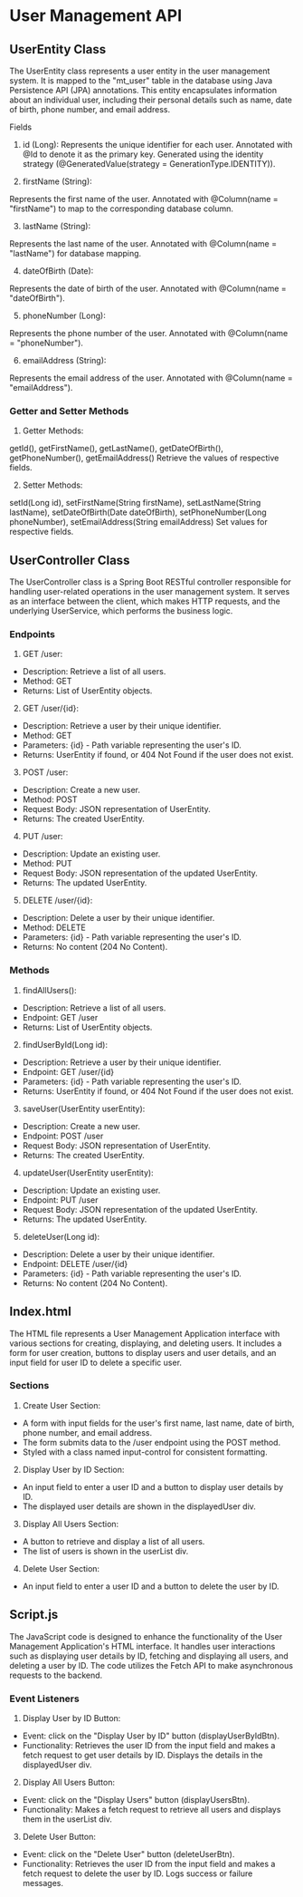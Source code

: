 
# User Management API

## UserEntity Class

The UserEntity class represents a user entity in the user management system. It is mapped to the "mt_user" table in the database using Java Persistence API (JPA) annotations. This entity encapsulates information about an individual user, including their personal details such as name, date of birth, phone number, and email address.

Fields
1. id (Long):
Represents the unique identifier for each user.
Annotated with @Id to denote it as the primary key.
Generated using the identity strategy (@GeneratedValue(strategy = GenerationType.IDENTITY)).

2. firstName (String):

Represents the first name of the user.
Annotated with @Column(name = "firstName") to map to the corresponding database column.

3. lastName (String):

Represents the last name of the user.
Annotated with @Column(name = "lastName") for database mapping.

4. dateOfBirth (Date):

Represents the date of birth of the user.
Annotated with @Column(name = "dateOfBirth").

5. phoneNumber (Long):

Represents the phone number of the user.
Annotated with @Column(name = "phoneNumber").

6. emailAddress (String):

Represents the email address of the user.
Annotated with @Column(name = "emailAddress").

### Getter and Setter Methods
1. Getter Methods:

getId(), getFirstName(), getLastName(), getDateOfBirth(), getPhoneNumber(), getEmailAddress()
Retrieve the values of respective fields.

2. Setter Methods:

setId(Long id), setFirstName(String firstName), setLastName(String lastName), setDateOfBirth(Date dateOfBirth), setPhoneNumber(Long phoneNumber), setEmailAddress(String emailAddress)
Set values for respective fields.


## UserController Class
The UserController class is a Spring Boot RESTful controller responsible for handling user-related operations in the user management system. It serves as an interface between the client, which makes HTTP requests, and the underlying UserService, which performs the business logic.

### Endpoints
1. GET /user:

* Description: Retrieve a list of all users.
* Method: GET
* Returns: List of UserEntity objects.

2. GET /user/{id}:

* Description: Retrieve a user by their unique identifier.
* Method: GET
* Parameters: {id} - Path variable representing the user's ID.
* Returns: UserEntity if found, or 404 Not Found if the user does not exist.

3. POST /user:

* Description: Create a new user.
* Method: POST
* Request Body: JSON representation of UserEntity.
* Returns: The created UserEntity.

4. PUT /user:

* Description: Update an existing user.
* Method: PUT
* Request Body: JSON representation of the updated UserEntity.
* Returns: The updated UserEntity.

5. DELETE /user/{id}:

* Description: Delete a user by their unique identifier.
* Method: DELETE
* Parameters: {id} - Path variable representing the user's ID.
* Returns: No content (204 No Content).

### Methods

1. findAllUsers():

* Description: Retrieve a list of all users.
* Endpoint: GET /user
* Returns: List of UserEntity objects.

2. findUserById(Long id):

* Description: Retrieve a user by their unique identifier.
* Endpoint: GET /user/{id}
* Parameters: {id} - Path variable representing the user's ID.
* Returns: UserEntity if found, or 404 Not Found if the user does not exist.

3. saveUser(UserEntity userEntity):

* Description: Create a new user.
* Endpoint: POST /user
* Request Body: JSON representation of UserEntity.
* Returns: The created UserEntity.

4. updateUser(UserEntity userEntity):

* Description: Update an existing user.
* Endpoint: PUT /user
* Request Body: JSON representation of the updated UserEntity.
* Returns: The updated UserEntity.

5. deleteUser(Long id):

* Description: Delete a user by their unique identifier.
* Endpoint: DELETE /user/{id}
* Parameters: {id} - Path variable representing the user's ID.
* Returns: No content (204 No Content).

## Index.html

The HTML file represents a User Management Application interface with various sections for creating, displaying, and deleting users. It includes a form for user creation, buttons to display users and user details, and an input field for user ID to delete a specific user.

### Sections

1. Create User Section:

* A form with input fields for the user's first name, last name, date of birth, phone number, and email address.
* The form submits data to the /user endpoint using the POST method.
* Styled with a class named input-control for consistent formatting.

2. Display User by ID Section:

* An input field to enter a user ID and a button to display user details by ID.
* The displayed user details are shown in the displayedUser div.

3. Display All Users Section:

* A button to retrieve and display a list of all users.
* The list of users is shown in the userList div.

4. Delete User Section:

* An input field to enter a user ID and a button to delete the user by ID.

## Script.js

The JavaScript code is designed to enhance the functionality of the User Management Application's HTML interface. It handles user interactions such as displaying user details by ID, fetching and displaying all users, and deleting a user by ID. The code utilizes the Fetch API to make asynchronous requests to the backend.

### Event Listeners
1. Display User by ID Button:

* Event: click on the "Display User by ID" button (displayUserByIdBtn).
* Functionality: Retrieves the user ID from the input field and makes a fetch request to get user details by ID. Displays the details in the displayedUser div.

2. Display All Users Button:

* Event: click on the "Display Users" button (displayUsersBtn).
* Functionality: Makes a fetch request to retrieve all users and displays them in the userList div.

3. Delete User Button:

* Event: click on the "Delete User" button (deleteUserBtn).
* Functionality: Retrieves the user ID from the input field and makes a fetch request to delete the user by ID. Logs success or failure messages.